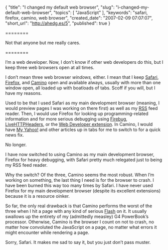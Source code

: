 {
  "title": "I changed my default web browser",
  "slug": "i-changed-my-default-web-browser",
  "topics": [
    "JavaScript"
  ],
  "keywords": "safari, firefox, camino, web browser",
  "created_date": "2007-02-09 07:07:07",
  "short_url": "http://ahedg.es/5",
  "published": true
}

========

Not that anyone but me really cares.

========

I’m a web developer. Now, I don’t know if other web developers do this, but I keep three web browsers open at all times.

I don’t mean three web browser <em>windows,</em> either. I mean that I keep <a href="http://www.apple.com/safari/">Safari</a>, <a href="http://mozilla.org/firefox/">Firefox</a>, and <a href="http://caminobrowser.org/">Camino</a> open and available always, usually with more than one window open, all loaded up with boatloads of tabs. Scoff if you will, but I have my reasons.

Used to be that I used Safari as my main development browser (meaning, I would preview pages I was working on there first) as well as my <a href="http://en.wikipedia.org/wiki/RSS">RSS</a> feed reader. Then, I would use Firefox for looking up programming-related information and for more serious debugging using <a href="https://addons.mozilla.org/firefox/1843/">Firebug</a>, <a href="http://livehttpheaders.mozdev.org/">LiveHTTPHeaders</a>, or the <a href="https://addons.mozilla.org/firefox/60/">Web Developer extension</a>. In Camino, I would have <a href="http://my.yahoo.com/">My Yahoo!</a> and other articles up in tabs for me to switch to for a quick news fix.

No longer.

I have now switched to using Camino as my main development browser, Firefox for heavy debugging, with Safari pretty much relegated just to being my RSS feed reader.

Why the switch? Of the three, Camino seems the most robust. When I’m working on something, the last thing I need is for the browser to crash. I have been burned  this way too many times by Safari. I have never used Firefox for my main development browser (despite its excellent extensions) because it is a resource oinker.

So far, the only real drawback is that Camino performs the worst of the three when I hit a page with any kind of serious <a href="http://en.wikipedia.org/wiki/Adobe_Flash">Flash</a> on it. It usually swallows up the entirety of my (admittedly measley) G4 PowerBook’s processor. Otherwise, Camino is the browser I count on not to crash, no matter how convoluted the JavaScript on a page, no matter what errors it might encounter while rendering a page.

Sorry, Safari. It makes me sad to say it, but you just don’t pass muster.
